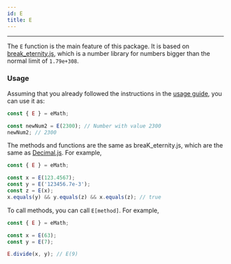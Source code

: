 ```yaml
---
id: E
title: E
---
```


---

The ``E`` function is the main feature of this package. It is based on [break_eternity.js](https://github.com/Patashu/break_eternity.js), which is a number library for numbers bigger than the normal limit of ``1.79e+308``.

### Usage

Assuming that you already followed the instructions in the [usage guide](../../usage), you can use it as:
```js
const { E } = eMath;

const newNum2 = E(2300); // Number with value 2300
newNum2; // 2300
```

The methods and functions are the same as breaK_eternity.js, which are the same as [Decimal.js](https://github.com/MikeMcl/decimal.js). For example,

```js
const { E } = eMath;

const x = E(123.4567);
const y = E('123456.7e-3');
const z = E(x);
x.equals(y) && y.equals(z) && x.equals(z); // true
```

To call methods, you can call ``E[method]``. For example,

```js
const { E } = eMath;

const x = E(63);
const y = E(7);

E.divide(x, y); // E(9)
```